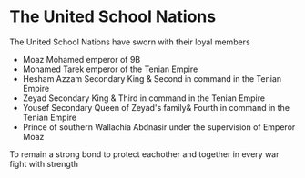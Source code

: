 # The United School Nations
The United School Nations have sworn with their loyal members 
 - Moaz Mohamed emperor of 9B 
 - Mohamed Tarek emperor of the Tenian Empire 
 - Hesham Azzam Secondary King & Second in command in the Tenian Empire
 - Zeyad Secondary King & Third in command in the Tenian Empire
 - Yousef Secondary Queen of Zeyad's family& Fourth in command in the Tenian Empire
 - Prince of southern Wallachia Abdnasir under the supervision of Emperor Moaz 

To remain a strong bond to protect eachother and together in every war fight with strength
